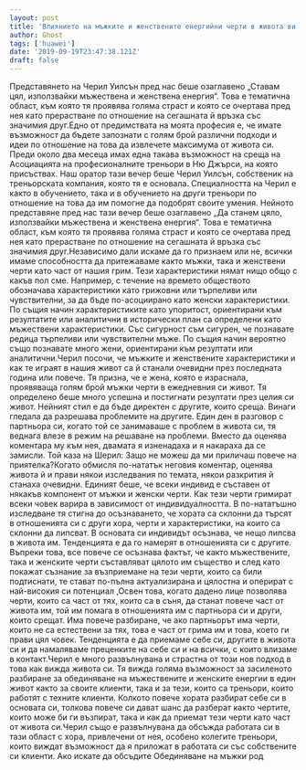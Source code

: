 ```yaml
---
layout: post
title: 'Влиянието на мъжките и женствените енергийни черти в живота ви'
author: Ghost
tags: ['huawei']
date: '2019-09-19T23:47:38.121Z'
draft: false
---
```


Представянето на Черил Уилсън пред нас беше озаглавено „Ставам цял, използвайки мъжествена и женствена енергия“. Това е тематична област, към която тя проявява голяма страст и която се очертава пред нея като прерастване по отношение на сегашната й връзка със значимия друг.Едно от предимствата на моята професия е, че имате възможност да бъдете запознати с голям брой различни подходи и идеи по отношение на това да извлечете максимума от живота си. Преди около два месеца имах една такава възможност на среща на Асоциацията на професионалните треньори в Ню Джърси, на която присъствах. Наш оратор тази вечер беше Черил Уилсън, собственик на треньорската компания, която тя е основала. Специалността на Черил е както в обучението, така и в обучението на други треньори по отношение на това да им помогне да подобрят своите умения. Нейното представяне пред нас тази вечер беше озаглавено „Да станем цяло, използвайки мъжествена и женствена енергия“. Това е тематична област, към която тя проявява голяма страст и която се очертава пред нея като прерастване по отношение на сегашната й връзка със значимия друг.Независимо дали искаме да го признаем или не, всички имаме способността да притежаваме както мъжки, така и женствени черти като част от нашия грим. Тези характеристики нямат нищо общо с какъв пол сме. Например, с течение на времето обществото обозначава характеристики като грижовни или търпеливи или чувствителни, за да бъде по-асоциирано като женски характеристики. По същия начин характеристиките като упоритост, ориентирани към резултатите или аналитични в исторически план са определени като мъжествени характеристики. Със сигурност съм сигурен, че познавате редица търпеливи или чувствителни мъже. По същия начин вероятно също познавате много жени, ориентирани към резултати или аналитични.Черил посочи, че мъжките и женствените характеристики и как те играят в нашия живот са й станали очевидни през последната година или повече. Тя призна, че е жена, която е израснала, проявяваща голям брой мъжки черти в ежедневния си живот. Тя определено беше много успешна и постигнати резултати през целия си живот. Нейният стил е да бъде директен с другите, които среща. Винаги гледала да разрешава проблемите на другите. Един ден в разговор с партньора си, когато той се занимаваше с проблем в живота си, тя веднага влезе в режим на решаване на проблеми. Вместо да оценява коментара му към нея, двамата я изненадаха и я накараха да се замисли. Той каза на Шерил: Защо не можеш да ми приличаш повече на приятелка?Когато обмисля по-нататък неговия коментар, оценява живота й и прави някои изследвания по темата, някои разкрития й станаха очевидни. Единият беше, че всеки индивид е съставен от някакъв компонент от мъжки и женски черти. Как тези черти гримират всеки човек варира в зависимост от индивидуалността. В по-нататъшно изследване тя стигна до осъзнаването, че хората са склонни да търсят в отношенията си с други хора, черти и характеристики, на които са склонни да липсват. В основата си индивидът осъзнава, че нещо липсва в живота им. Тенденцията е да го намерят в отношенията си с другите. Въпреки това, все повече се осъзнава фактът, че както мъжествените, така и женските черти съставляват цялото им същество и след като покажат съзнание за възприемане на тези черти, които са били подтиснати, те стават по-пълна актуализирана и цялостна и оперират с най-високия си потенциал ,Освен това, когато дадено лице позволява черти, които са част от тях, които са в съня, да станат повече част от живота им, той им помага в отношенията им с партньора си и други, които срещат. Има повече разбиране, че ако партньорът има черти, които не са естествени за тях, това е част от грима им и това, което ги прави цял човек. Тенденцията е да приемаме себе си, другите в живота си и да намаляваме преценките на себе си и на всички, с които влизаме в контакт.Черил е много развълнувана и страстна от този нов подход в това как вижда живота си. Тя вижда голяма възможност за засиленото разбиране за обединяване на мъжествените и женските енергии в един живот както за своите клиенти, така и за тези, които са треньори, които работят с техните клиенти. Колкото повече хората разбират себе си в основата си, толкова повече си дават шанс да разберат както чертите, които може би ги възпират, така и как да приемат тези черти като част от живота си.Черил също е развълнувана да обсъжда работата си в тази област с хора, привлечени от нея, особено колегите треньори, които виждат възможност да я приложат в работата си със собствените си клиенти. Ако искате да обсъдите Обединяване на мъжки род
